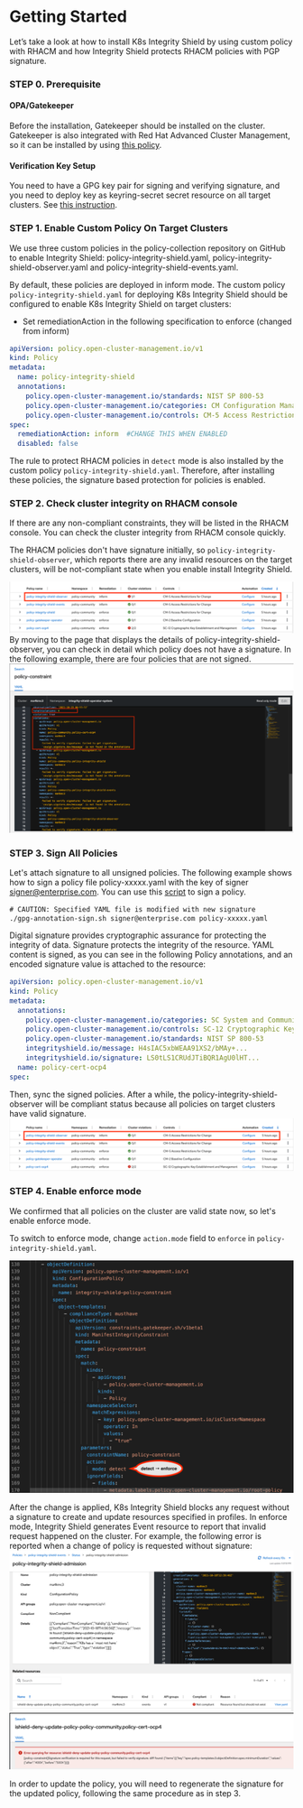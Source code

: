 # Getting Started
Let’s take a look at how to install K8s Integrity Shield by using custom policy with RHACM and how Integrity Shield protects RHACM policies with PGP signature.

### STEP 0. Prerequisite
#### OPA/Gatekeeper

Before the installation, Gatekeeper should be installed on the cluster. Gatekeeper is also integrated with Red Hat Advanced Cluster Management, so it can be installed by using [this policy](https://github.com/open-cluster-management/policy-collection/blob/main/stable/CM-Configuration-Management/policy-gatekeeper-operator-downstream.yaml).

#### Verification Key Setup
You need to have a GPG key pair for signing and verifying signature, and you need to deploy key as keyring-secret secret resource on all target clusters. See [this instruction](https://github.com/open-cluster-management/integrity-shield/blob/master/docs/ACM/README_SETUP_KEY_RING_ACM_ENV.md). 

### STEP 1. Enable Custom Policy On Target Clusters
We use three custom policies in the policy-collection repository on GitHub to enable Integrity Shield: policy-integrity-shield.yaml, policy-integrity-shield-observer.yaml and policy-integrity-shield-events.yaml.

By default, these policies are deployed in inform mode. 
The custom policy `policy-integrity-shield.yaml` for deploying K8s Integrity Shield should be configured to enable K8s Integrity Shield on target clusters:
- Set remediationAction in the following specification to enforce (changed from inform)
```yaml
apiVersion: policy.open-cluster-management.io/v1
kind: Policy
metadata:
  name: policy-integrity-shield
  annotations:
    policy.open-cluster-management.io/standards: NIST SP 800-53
    policy.open-cluster-management.io/categories: CM Configuration Management
    policy.open-cluster-management.io/controls: CM-5 Access Restrictions for Change
spec:
  remediationAction: inform  #CHANGE THIS WHEN ENABLED
  disabled: false
```
The rule to protect RHACM policies in `detect` mode is also installed by the custom policy `policy-integrity-shield.yaml`. Therefore, after installing these policies, the signature based protection for policies is enabled.

### STEP 2. Check cluster integrity on RHACM console

If there are any non-compliant constraints, they will be listed in the RHACM console.
You can check the cluster integrity from RHACM console quickly.

The RHACM policies don't have signature initially, so `policy-integrity-shield-observer`, which reports there are any invalid resources on the target clusters, will be not-compliant state when you enable install Integrity Shield.

![NotCompliant](images/step1-violations2.png)
By moving to the page that displays the details of policy-integrity-shield-observer, you can check in detail which policy does not have a signature.
In the following example, there are four policies that are not signed.
![NotCompliant](images/step1-policy-constraint-violation.png)

### STEP 3. Sign All Policies
Let's attach signature to all unsigned policies.
The following example shows how to sign a policy file policy-xxxxx.yaml with the key of signer signer@enterprise.com. You can use this [script](https://github.com/open-cluster-management/integrity-shield/blob/master/scripts/gpg-annotation-sign.sh) to sign a policy.
```
# CAUTION: Specified YAML file is modified with new signature
./gpg-annotation-sign.sh signer@enterprise.com policy-xxxxx.yaml
```
Digital signature provides cryptographic assurance for protecting the integrity of data. Signature protects the integrity of the resource. YAML content is signed, as you can see in the following Policy annotations, and an encoded signature value is attached to the resource:
```yaml
apiVersion: policy.open-cluster-management.io/v1
kind: Policy
metadata:
  annotations:
    policy.open-cluster-management.io/categories: SC System and Communications Protection
    policy.open-cluster-management.io/controls: SC-12 Cryptographic Key Establishment and Management
    policy.open-cluster-management.io/standards: NIST SP 800-53
    integrityshield.io/message: H4sIAC5xbWEAA91XS2/bMAy+...
    integrityshield.io/signature: LS0tLS1CRUdJTiBQR1AgU0lHT...
  name: policy-cert-ocp4
spec:
```
Then, sync the signed policies.
After a while, the policy-integrity-shield-observer will be compliant status because all policies on target clusters have valid signature.
![Compliant](images/step3-violations.png)

### STEP 4. Enable enforce mode
We confirmed that all policies on the cluster are valid state now, so let's enable enforce mode.

To switch to enforce mode, change `action.mode` field to `enforce` in `policy-integrity-shield.yaml`. 
 <div align="center">
    <img src="images/enforce.png" width="600"><br/>
</div>
<!-- ![Enforce](images/enforce.png) -->

After the change is applied, K8s Integrity Shield blocks any request without a signature to create and update resources specified in profiles. 
In enforce mode, Integrity Shield generates Event resource to report that invalid request happened on the cluster.
For example, the following error is reported when a change of policy is requested without signature: 
![Enforce](images/deny-event.png)
![Enforce](images/deny-event-detail.png)

In order to update the policy, you will need to regenerate the signature for the updated policy, following the same procedure as in step 3.